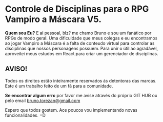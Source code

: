 # Controle de Disciplinas para o RPG Vampiro a Máscara V5.

**Quem sou Eu?**
E ai pessoal, blz?
me chamo Bruno e sou um fanático por RPGs de modo geral. 
Uma dificuldade que meus colegas e eu encontramos ao jogar Vampiro a Máscara é a falta de conteudo virtual para controlar as disciplinas que nossos personagens possuem.
Para unir o útil ao agradável, aproveitei meus estudos em React para criar um gerenciador de disciplinas.

## AVISO!
Todos os direitos estão inteiramente reservados às detentoras das marcas. Este é um trabalho feito de um fã para a comunidade. 

**Se encontrar algum erro** por favor me avise através do próprio GIT HUB ou pelo email bruno.torezan@gmail.com

Espero que todos gostem. Aos poucos vou implementando novas funcionalidades. =D